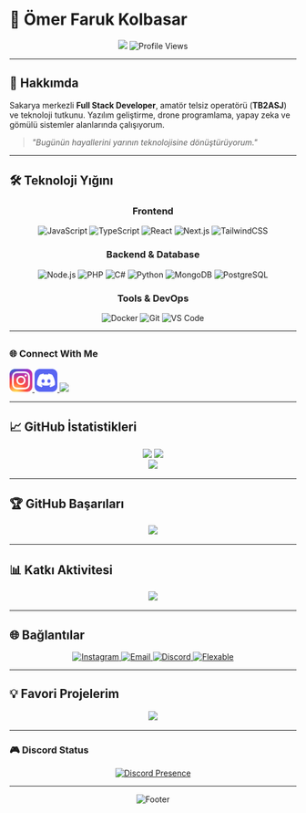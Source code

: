 # 💫 Ömer Faruk Kolbasar

<div align="center">
<img src="https://readme-typing-svg.herokuapp.com?font=Fira+Code&weight=500&size=40&pause=1000&color=3F00F7&center=true&vCenter=true&random=false&width=600&height=100&lines=Hi,+I'm+Ömer+Faruk+Kolbasar+%F0%9F%91%8B;
</div>

<div align="center">
  <img src="https://komarev.com/ghpvc/?username=omerfarukkolbasar&color=red&style=flat-square" alt="Profile Views" />
</div>

---

## 🚀 Hakkımda

Sakarya merkezli **Full Stack Developer**, amatör telsiz operatörü (**TB2ASJ**) ve teknoloji tutkunu. Yazılım geliştirme, drone programlama, yapay zeka ve gömülü sistemler alanlarında çalışıyorum.

> *"Bugünün hayallerini yarının teknolojisine dönüştürüyorum."*

---

## 🛠️ Teknoloji Yığını

<div align="center">

### Frontend
![JavaScript](https://img.shields.io/badge/JavaScript-F7DF1E?style=for-the-badge&logo=javascript&logoColor=black)
![TypeScript](https://img.shields.io/badge/TypeScript-3178C6?style=for-the-badge&logo=typescript&logoColor=white)
![React](https://img.shields.io/badge/React-61DAFB?style=for-the-badge&logo=react&logoColor=black)
![Next.js](https://img.shields.io/badge/Next.js-000000?style=for-the-badge&logo=nextdotjs&logoColor=white)
![TailwindCSS](https://img.shields.io/badge/Tailwind_CSS-38B2AC?style=for-the-badge&logo=tailwind-css&logoColor=white)

### Backend & Database
![Node.js](https://img.shields.io/badge/Node.js-339933?style=for-the-badge&logo=nodedotjs&logoColor=white)
![PHP](https://img.shields.io/badge/PHP-777BB4?style=for-the-badge&logo=php&logoColor=white)
![C#](https://img.shields.io/badge/C%23-239120?style=for-the-badge&logo=csharp&logoColor=white)
![Python](https://img.shields.io/badge/Python-3776AB?style=for-the-badge&logo=python&logoColor=white)
![MongoDB](https://img.shields.io/badge/MongoDB-47A248?style=for-the-badge&logo=mongodb&logoColor=white)
![PostgreSQL](https://img.shields.io/badge/PostgreSQL-336791?style=for-the-badge&logo=postgresql&logoColor=white)

### Tools & DevOps
![Docker](https://img.shields.io/badge/Docker-2496ED?style=for-the-badge&logo=docker&logoColor=white)
![Git](https://img.shields.io/badge/Git-F05032?style=for-the-badge&logo=git&logoColor=white)
![VS Code](https://img.shields.io/badge/VS_Code-007ACC?style=for-the-badge&logo=visual-studio-code&logoColor=white)

</div>

---


<h2></h2>

### 🌐 Connect With Me
<a href="https://www.instagram.com/ofkcoolbsr/" target="_blank">
    <img src="https://raw.githubusercontent.com/tandpfun/skill-icons/main/icons/Instagram.svg" width="40px">
</a>
<a href="https://discord.com/users/1067135718473863228" target="_blank">
    <img src="https://raw.githubusercontent.com/tandpfun/skill-icons/main/icons/Discord.svg" width="40px">
</a>
<a href="https://teymensel.com" target="_blank">
    <img src="https://images.icon-icons.com/2550/PNG/512/link_icon_152591.png" width="40px">
</a>

---

## 📈 GitHub İstatistikleri

<div align="center">
  <img height="180em" src="https://github-readme-stats.vercel.app/api?username=omerfarukkolbasar&show_icons=true&theme=radical&include_all_commits=true&count_private=true&hide_border=true&bg_color=0d1117&title_color=8000ff&icon_color=8000ff&text_color=c9d1d9"/>
  <img height="180em" src="https://github-readme-stats.vercel.app/api/top-langs/?username=omerfarukkolbasar&layout=compact&langs_count=8&theme=radical&hide_border=true&bg_color=0d1117&title_color=8000ff&text_color=c9d1d9"/>
</div>

<div align="center">
  <img src="https://github-readme-streak-stats.herokuapp.com/?user=omerfarukkolbasar&theme=radical&hide_border=true&background=0d1117&stroke=8000ff&ring=8000ff&fire=ff6b6b&currStreakLabel=8000ff"/>
</div>

---

## 🏆 GitHub Başarıları

<div align="center">
  <img src="https://github-profile-trophy.vercel.app/?username=omerfarukkolbasar&theme=radical&no-frame=true&no-bg=true&margin-w=4&row=2&column=4"/>
</div>

---

## 📊 Katkı Aktivitesi

<div align="center">
  <img src="https://github-readme-activity-graph.vercel.app/graph?username=omerfarukkolbasar&bg_color=0d1117&color=8000ff&line=8000ff&point=ff6b6b&area=true&hide_border=true"/>
</div>

---

## 🌐 Bağlantılar

<div align="center">
  <a href="https://www.instagram.com/ofkcoolbsr" target="_blank">
    <img src="https://img.shields.io/badge/Instagram-E4405F?style=for-the-badge&logo=instagram&logoColor=white" alt="Instagram"/>
  </a>
  <a href="mailto:contact@teymensel.com" target="_blank">
    <img src="https://img.shields.io/badge/Email-D14836?style=for-the-badge&logo=gmail&logoColor=white" alt="Email"/>
  </a>
  <a href="https://discord.com/users/1067135718473863228" target="_blank">
    <img src="https://img.shields.io/badge/Discord-7289DA?style=for-the-badge&logo=discord&logoColor=white" alt="Discord"/>
  </a>
  <a href="https://flexable.teymensel.com" target="_blank">
    <img src="https://img.shields.io/badge/Flexable-8000FF?style=for-the-badge&logo=link&logoColor=white" alt="Flexable"/>
  </a>
</div>

---

## 💡 Favori Projelerim

<div align="center">
  <a href="https://github.com/omerfarukkolbasar/flexable">
    <img src="https://github-readme-stats.vercel.app/api/pin/?username=omerfarukkolbasar&repo=flexable&theme=radical&hide_border=true&bg_color=0d1117&title_color=8000ff&text_color=c9d1d9"/>
  </a>
</div>

---


### 🎮 Discord Status
<p align="center">
  <a href="https://discord.com/users/1067135718473863228">
    <img src="https://lanyard.cnrad.dev/api/1067135718473863228" alt="Discord Presence" />
  </a>
</p>


---

<div align="center">
  <img src="https://readme-typing-svg.herokuapp.com?font=Fira+Code&weight=500&size=24&pause=1000&color=8000ff&center=true&vCenter=true&width=400&lines=Thanks+for+visiting!+%F0%9F%98%8A;Let's+build+something+amazing!" alt="Footer"/>
</div>
